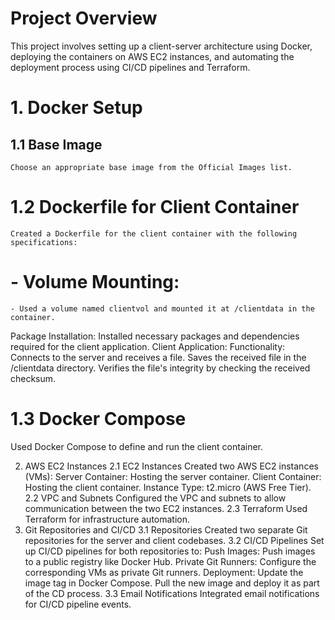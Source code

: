 # Project Overview
This project involves setting up a client-server architecture using Docker, deploying the containers on AWS EC2 instances, and automating the deployment process using CI/CD pipelines and Terraform.

# 1. Docker Setup
##     1.1 Base Image
    Choose an appropriate base image from the Official Images list.

# 1.2 Dockerfile for Client Container
    Created a Dockerfile for the client container with the following specifications:

# - Volume Mounting:
    - Used a volume named clientvol and mounted it at /clientdata in the container.
Package Installation:
Installed necessary packages and dependencies required for the client application.
Client Application:
Functionality:
Connects to the server and receives a file.
Saves the received file in the /clientdata directory.
Verifies the file's integrity by checking the received checksum.
#  1.3 Docker Compose
Used Docker Compose to define and run the client container.

2. AWS EC2 Instances
2.1 EC2 Instances
Created two AWS EC2 instances (VMs):
Server Container: Hosting the server container.
Client Container: Hosting the client container.
Instance Type: t2.micro (AWS Free Tier).
2.2 VPC and Subnets
Configured the VPC and subnets to allow communication between the two EC2 instances.
2.3 Terraform
Used Terraform for infrastructure automation.
3. Git Repositories and CI/CD
3.1 Repositories
Created two separate Git repositories for the server and client codebases.
3.2 CI/CD Pipelines
Set up CI/CD pipelines for both repositories to:
Push Images: Push images to a public registry like Docker Hub.
Private Git Runners: Configure the corresponding VMs as private Git runners.
Deployment:
Update the image tag in Docker Compose.
Pull the new image and deploy it as part of the CD process.
3.3 Email Notifications
Integrated email notifications for CI/CD pipeline events.

